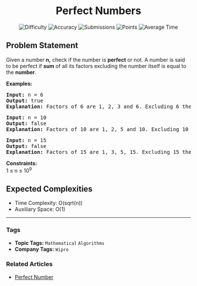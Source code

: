 <h1 align="center">Perfect Numbers</h1>

<p align="center">
  <img alt="Difficulty" title="Difficulty" src="https://custom-icon-badges.demolab.com/badge/Difficulty: Easy-1F222E?style=for-the-badge&logoColor=white&logo=fire"/>
  <img alt="Accuracy" title="Accuracy" src="https://custom-icon-badges.demolab.com/badge/Accuracy: 17.21%25-1F222E?style=for-the-badge&logoColor=white&logo=target"/>
  <img alt="Submissions" title="Submissions" src="https://custom-icon-badges.demolab.com/badge/Submissions: 211K+-1F222E?style=for-the-badge&logoColor=white&logo=repo"/>
  <img alt="Points" title="Points" src="https://custom-icon-badges.demolab.com/badge/Points: 2-1F222E?style=for-the-badge&logoColor=white&logo=award"/>
  <img alt="Average Time" title="Average Time" src="https://custom-icon-badges.demolab.com/badge/Average%20Time: N/A-1F222E?style=for-the-badge&logoColor=white&logo=clock"/>
</p>

## Problem Statement

Given a number <b>n,</b> check if the number is <b>perfect</b> or not. A number is said to be perfect if <b>sum</b> of all its factors excluding the number itself is equal to the <b>number</b>.

<b>Examples:</b>

<pre><b>Input: </b>n<b> </b>=<b> </b>6
<b>Output: </b>true 
<b>Explanation: </b>Factors of 6 are 1, 2, 3 and 6. Excluding 6 their sum is 6 which is equal to n itself. So, it's a Perfect Number.</pre>

<pre><b>Input:</b> n<b> </b>=<b> </b>10
<b>Output: </b>false<br><b>Explanation: </b>Factors of 10 are 1, 2, 5 and 10. Excluding 10 their sum is 8 which is not equal to n itself. So, it's not a Perfect Number.<br></pre>

<pre><b>Input:</b> n<b> </b>=<b> </b>15
<b>Output: </b>false<br><b>Explanation: </b>Factors of 15 are 1, 3, 5, 15. Excluding 15 their sum is 9 which is not equal to n itself. So, it's not a Perfect Number.</pre>

<b>Constraints:</b><br>1 ≤ n ≤ 10<sup>9</sup>

## Expected Complexities
- Time Complexity: O(sqrt(n))
- Auxiliary Space: O(1)

<hr>

### Tags
- **Topic Tags:** `Mathematical` `Algorithms`
- **Company Tags:** `Wipro`

### Related Articles
- [Perfect Number](https://www.geeksforgeeks.org/perfect-number/)
